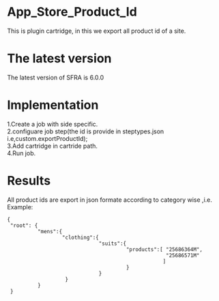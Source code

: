 # App_Store_Product_Id
  This is plugin cartridge, in this we export all  product id of a site.

# The latest version

The latest version of SFRA is 6.0.0

# Implementation
  
1.Create a job with side specific. \
2.configuare job step(the id is provide in steptypes.json i.e,custom.exportProductId); \
3.Add cartridge in cartride path. \
4.Run job.

# Results
 All product ids are export in json formate according to category wise ,i.e.
 Example:
 ```
 {
  "root": {
           "mens":{
                   "clothing":{
                               "suits":{
                                        "products":[ "25686364M",
                                                     "25686571M"
                                                    ]
                                        }
                               }
                    }
           }
  }
 ```
